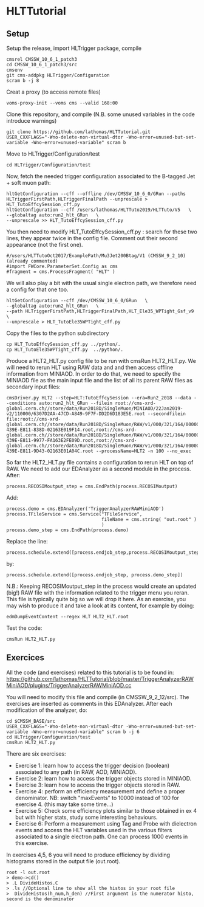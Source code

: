 # HLTTutorial

## Setup
Setup the release, import HLTrigger package, compile
```
cmsrel CMSSW_10_6_1_patch3 
cd CMSSW_10_6_1_patch3/src
cmsenv
git cms-addpkg HLTrigger/Configuration
scram b -j 8
```
Creat a proxy (to access remote files) 

```
voms-proxy-init --voms cms --valid 168:00 
```

Clone this repository, and compile (N.B. some unused variables in the code introduce warnings)

```
git clone https://github.com/lathomas/HLTTutorial.git
USER_CXXFLAGS="-Wno-delete-non-virtual-dtor -Wno-error=unused-but-set-variable -Wno-error=unused-variable" scram b
```
Move to HLTrigger/Configuration/test

```
cd HLTrigger/Configuration/test
```

Now, fetch the needed trigger configuration associated to the B-tagged Jet + soft muon path: 

```
hltGetConfiguration --cff --offline /dev/CMSSW_10_6_0/GRun --paths HLTriggerFirstPath,HLTriggerFinalPath --unprescale > HLT_TutoEffcySession_cff.py
hltGetConfiguration --cff /users/lathomas/HLTTuto2019/HLTTuto/V5   \
--globaltag auto:run2_hlt_GRun   \
--unprescale >> HLT_TutoEffcySession_cff.py
 ```
 You then need to modify HLT_TutoEffcySession_cff.py : search for these two lines, they appear twice in the config file. Comment out their second appearance (not the first one). 
 ```
#/users/HLTTutoOct2017/ExamplePath/Mu3Jet200Btag/V1 (CMSSW_9_2_10)   (already commented)                                                                                                                                       
#import FWCore.ParameterSet.Config as cms                                                                                                                                                                   
#fragment = cms.ProcessFragment( "HLT" )  
 ```
 
 We will also play a bit with the usual single electron path, we therefore need a config for that one too. 
```
hltGetConfiguration --cff /dev/CMSSW_10_6_0/GRun   \
--globaltag auto:run2_hlt_GRun   \
--path HLTriggerFirstPath,HLTriggerFinalPath,HLT_Ele35_WPTight_Gsf_v9 \
--unprescale > HLT_TutoEle35WPTight_cff.py
```
  
Copy the files to the python subdirectory
```
cp HLT_TutoEffcySession_cff.py ../python/.
cp HLT_TutoEle35WPTight_cff.py  ../python/.
```

 Produce a HLT2_HLT.py config file to be run with cmsRun HLT2_HLT.py. We will need to rerun HLT using RAW data and and then access offline information from MINIAOD. In order to do that, we need to specify the MINIAOD file as the main input file and the list of all its parent RAW files as secondary input files: 
```
cmsDriver.py HLT2 --step=HLT:TutoEffcySession --era=Run2_2018 --data --conditions auto:run2_hlt_GRun --filein root://cms-xrd-global.cern.ch//store/data/Run2018D/SingleMuon/MINIAOD/22Jan2019-v2/110000/6307D2AA-47CD-A849-9F7F-DD2D6D183E5E.root --secondfilein file:root://cms-xrd-global.cern.ch//store/data/Run2018D/SingleMuon/RAW/v1/000/321/164/00000/BAF0A515-439E-E811-838D-02163E019F14.root,root://cms-xrd-global.cern.ch//store/data/Run2018D/SingleMuon/RAW/v1/000/321/164/00000/407FB415-439E-E811-9977-FA163E2FE09D.root,root://cms-xrd-global.cern.ch//store/data/Run2018D/SingleMuon/RAW/v1/000/321/164/00000/00833922-439E-E811-9D43-02163E01A04C.root --processName=HLT2 -n 100 --no_exec 
```


So far the HLT2_HLT.py file contains a configuration to rerun HLT on top of RAW. 
We need to add our EDAnalyzer as a second module in the process. After: 
```
process.RECOSIMoutput_step = cms.EndPath(process.RECOSIMoutput)
```
Add: 
```
process.demo = cms.EDAnalyzer('TriggerAnalyzerRAWMiniAOD')
process.TFileService = cms.Service("TFileService",
                                   fileName = cms.string( "out.root" )
                                   )
process.demo_step = cms.EndPath(process.demo)
```
Replace the line:
```
process.schedule.extend([process.endjob_step,process.RECOSIMoutput_step])
```
by:
```
process.schedule.extend([process.endjob_step, process.demo_step])
```
N.B.: Keeping RECOSIMoutput_step in the process would create an updated (big!) RAW file 
with the information related to the trigger menu you reran. 
This file is typically quite big so we will drop it here. As an exercise, you may wish to produce 
it and take a look at its content, for example by doing: 
```
edmDumpEventContent --regex HLT HLT2_HLT.root
```
Test the code: 
```
cmsRun HLT2_HLT.py 
```

## Exercices

All the code (and exercises) related to this tutorial is to be found in:
https://github.com/lathomas/HLTTutorial/blob/master/TriggerAnalyzerRAWMiniAOD/plugins/TriggerAnalyzerRAWMiniAOD.cc

You will need to modify this file and compile (in CMSSW_9_2_12/src). The exercises are inserted as comments in this EDAnalyzer. After each modification of the analyzer, do: 
```
cd $CMSSW_BASE/src
USER_CXXFLAGS="-Wno-delete-non-virtual-dtor -Wno-error=unused-but-set-variable -Wno-error=unused-variable" scram b -j 6
cd HLTrigger/Configuration/test
cmsRun HLT2_HLT.py
```

There are six exercises: 


 - Exercise 1: learn how to access the trigger decision (boolean) associated to any path (in RAW, AOD, MINIAOD).
 - Exercise 2: learn how to access the trigger objects stored in MINIAOD.
 - Exercise 3: learn how to access the trigger objects stored in RAW.
 - Exercise 4: perform an efficiency measurement and define a proper denominator. NB: switch "maxEvents" to 10000 instead of 100 for exercise 4. (this may take some time...)
 - Exercise 5: Check some efficiency plots similar to those obtained in ex 4 but with higher stats, study some interesting behaviours.
 - Exercise 6: Perform a measurement using Tag and Probe with dielectron events and access the HLT variables used in the various filters associated to a single electron path. One can process 1000 events in this exercise. 

In exercises 4,5, 6 you will need to produce efficiency by dividing histograms stored in the output file (out.root). 
```
root -l out.root
> demo->cd()
> .L DivideHistos.C
> .ls //Optional line to show all the histos in your root file
>  DivideHistos(h_num,h_den) //First argument is the numerator histo, second is the denominator
```
